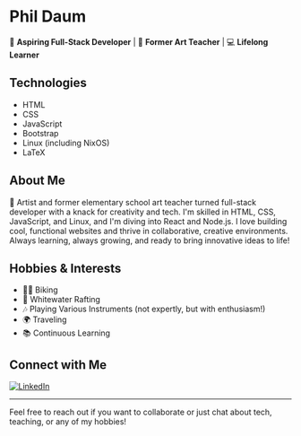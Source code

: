 # Phil Daum

🌟 **Aspiring Full-Stack Developer** | 🎨 **Former Art Teacher** | 💻 **Lifelong Learner**

## Technologies
- HTML
- CSS
- JavaScript
- Bootstrap
- Linux (including NixOS)
- LaTeX

## About Me
🎨 Artist and former elementary school art teacher turned full-stack developer with a knack for creativity and tech. I'm skilled in HTML, CSS, JavaScript, and Linux, and I'm diving into React and Node.js. I love building cool, functional websites and thrive in collaborative, creative environments. Always learning, always growing, and ready to bring innovative ideas to life!

## Hobbies & Interests
- 🚴‍♂️ Biking
- 🌊 Whitewater Rafting
- 🎶 Playing Various Instruments (not expertly, but with enthusiasm!)
- 🌍 Traveling
- 📚 Continuous Learning

## Connect with Me
[![LinkedIn](https://img.shields.io/badge/LinkedIn-Phil%20Daum-blue)](https://www.linkedin.com/in/daumphil/)

---

Feel free to reach out if you want to collaborate or just chat about tech, teaching, or any of my hobbies!
